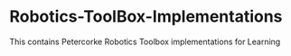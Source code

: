 # Robotics-ToolBox-Implementations
This contains Petercorke Robotics Toolbox implementations for Learning
